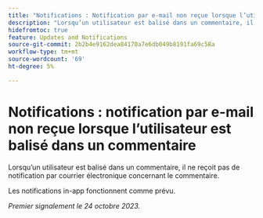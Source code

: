 ```yaml
---
title: "Notifications : Notification par e-mail non reçue lorsque l’utilisateur est balisé dans un commentaire"
description: "Lorsqu’un utilisateur est balisé dans un commentaire, il ne reçoit pas de notification par courrier électronique concernant le commentaire."
hidefromtoc: true
feature: Updates and Notifications
source-git-commit: 2b2b4e9162dea84170a7e6db049b8191fa69c58a
workflow-type: tm+mt
source-wordcount: '69'
ht-degree: 5%

---
```



# Notifications : notification par e-mail non reçue lorsque l’utilisateur est balisé dans un commentaire

Lorsqu’un utilisateur est balisé dans un commentaire, il ne reçoit pas de notification par courrier électronique concernant le commentaire.

Les notifications in-app fonctionnent comme prévu.

_Premier signalement le 24 octobre 2023._
